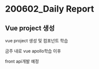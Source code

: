 # 200602_Daily Report 



## Vue project 생성

vue project 생성 및 컴포넌트 학습

금주 내로 vue apollo학습 이후 

front api개발 예정